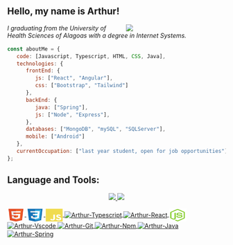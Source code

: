 



## Hello, my name is Arthur!

 <img align='right' src="https://media.giphy.com/media/M9gbBd9nbDrOTu1Mqx/giphy.gif" width="230">
<p><em>I graduating from the University of Health Sciences of Alagoas with a degree in Internet Systems.</br>
</em></p>


```javascript
const aboutMe = {
   code: [Javascript, Typescript, HTML, CSS, Java],
   technologies: {
      frontEnd: {
         js: ["React", "Angular"],
         css: ["Bootstrap", "Tailwind"]
      },
      backEnd: {
         java: ["Spring"],
         js: ["Node", "Express"],
      },
      databases: ["MongoDB", "mySQL", "SQLServer"],
      mobile: ["Android"]
   },
   currentOccupation: ["last year student, open for job opportunities"],
};
```

## Language and Tools:
<div>
 <div align="center">
  <a href="https://github.com/ArthurNobr">
  <img height="180em" src="https://github-readme-stats.vercel.app/api?username=ArthurNobr&show_icons=true&theme=dracula&include_all_commits=true&count_private=true"/>
  <img height="180em" src="https://github-readme-stats.vercel.app/api/top-langs/?username=ArthurNobr&layout=compact&langs_count=7&theme=dracula"/>
</div>

 <div style="display: inline_block"><br>
  <img align="center" alt="Arthur-HTML" height="30" width="40" src="https://raw.githubusercontent.com/devicons/devicon/master/icons/html5/html5-original.svg">
  <img align="center" alt="Arthur-CSS" height="30" width="40" src="https://raw.githubusercontent.com/devicons/devicon/master/icons/css3/css3-original.svg">
  <img align="center" alt="Arthur-Js" height="30" width="40" src="https://raw.githubusercontent.com/devicons/devicon/master/icons/javascript/javascript-plain.svg">
  <img align="center" alt="Arthur-Typescript" height="30" width="40" src="https://cdn.jsdelivr.net/gh/devicons/devicon/icons/typescript/typescript-plain.svg" />
  <img align="center" alt="Arthur-React" height="30" width="40" src="https://cdn.jsdelivr.net/gh/devicons/devicon/icons/react/react-original.svg" />
  <img align="center" alt="Arthur-Node" height="30" width="40" src="https://raw.githubusercontent.com/devicons/devicon/master/icons/nodejs/nodejs-original.svg">
  <img align="center" alt="Arthur-Vscode" height="30" width="40" src="https://cdn.jsdelivr.net/gh/devicons/devicon/icons/vscode/vscode-original.svg" />
  <img align="center" alt="Arthur-Git" height="30" width="40" src="https://cdn.jsdelivr.net/gh/devicons/devicon/icons/git/git-original.svg" />
  <img align="center" alt="Arthur-Npm" height="30" width="40"src="https://cdn.jsdelivr.net/gh/devicons/devicon/icons/npm/npm-original-wordmark.svg" />
  <img align="center" alt="Arthur-Java" height="30" width="40" src="https://cdn.jsdelivr.net/gh/devicons/devicon/icons/java/java-original.svg" />
  <img align="center" alt="Arthur-Spring" height="30" width="40" src="https://cdn.jsdelivr.net/gh/devicons/devicon/icons/spring/spring-original.svg" />
 <div>
  
  ##
  



